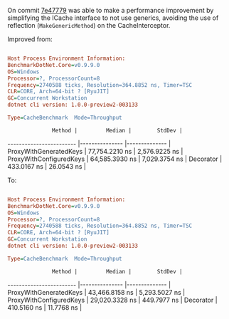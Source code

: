 On commit [7e47779](https://github.com/joaofbantunes/CastleDynamicProxySample/commit/7e477794225accff2ab92c03557079bf95f75097) was able to make a performance improvement by simplifying the ICache interface to not use generics, avoiding the use of reflection (`MakeGenericMethod`) on the CacheInterceptor.

Improved from:

```ini

Host Process Environment Information:
BenchmarkDotNet.Core=v0.9.9.0
OS=Windows
Processor=?, ProcessorCount=8
Frequency=2740588 ticks, Resolution=364.8852 ns, Timer=TSC
CLR=CORE, Arch=64-bit ? [RyuJIT]
GC=Concurrent Workstation
dotnet cli version: 1.0.0-preview2-003133

Type=CacheBenchmark  Mode=Throughput  

```
                  Method |         Median |        StdDev |
------------------------ |--------------- |-------------- |
  ProxyWithGeneratedKeys | 77,754.2210 ns | 2,576.9225 ns |
 ProxyWithConfiguredKeys | 64,585.3930 ns | 7,029.3754 ns |
               Decorator |    433.0167 ns |    26.0543 ns |

To:

```ini

Host Process Environment Information:
BenchmarkDotNet.Core=v0.9.9.0
OS=Windows
Processor=?, ProcessorCount=8
Frequency=2740588 ticks, Resolution=364.8852 ns, Timer=TSC
CLR=CORE, Arch=64-bit ? [RyuJIT]
GC=Concurrent Workstation
dotnet cli version: 1.0.0-preview2-003133

Type=CacheBenchmark  Mode=Throughput  

```
                  Method |         Median |        StdDev |
------------------------ |--------------- |-------------- |
  ProxyWithGeneratedKeys | 43,466.8158 ns | 5,293.5027 ns |
 ProxyWithConfiguredKeys | 29,020.3328 ns |   449.7977 ns |
               Decorator |    410.5160 ns |    11.7768 ns |
